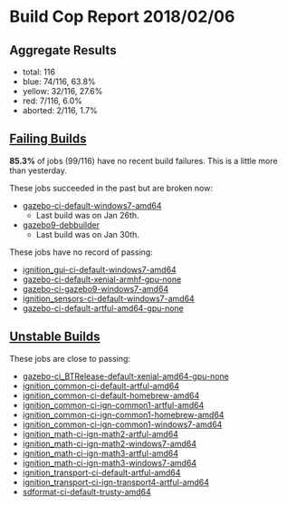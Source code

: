 # Build Cop Report 2018/02/06 #

## Aggregate Results

* total: 116
* blue: 74/116, 63.8%
* yellow: 32/116, 27.6%
* red: 7/116, 6.0%
* aborted: 2/116, 1.7%

## [Failing Builds](https://build.osrfoundation.org/view/main/view/BuildCopFail/) ##

**85.3%** of jobs (99/116) have no recent build failures. This is a little more than yesterday.


These jobs succeeded in the past but are broken now:

* [gazebo-ci-default-windows7-amd64](https://build.osrfoundation.org/view/main/view/BuildCopFail/job/gazebo-ci-default-windows7-amd64/)
    * Last build was on Jan 26th.
* [gazebo9-debbuilder](https://build.osrfoundation.org/view/main/view/BuildCopFail/job/gazebo9-debbuilder/)
    * Last build was on Jan 30th.

These jobs have no record of passing:

* [ignition_gui-ci-default-windows7-amd64](https://build.osrfoundation.org/view/main/view/BuildCopFail/job/ignition_gui-ci-default-windows7-amd64/)
* [gazebo-ci-default-xenial-armhf-gpu-none](https://build.osrfoundation.org/view/main/view/BuildCopFail/job/gazebo-ci-default-xenial-armhf-gpu-none/)
* [gazebo-ci-gazebo9-windows7-amd64](https://build.osrfoundation.org/view/main/view/BuildCopFail/job/gazebo-ci-gazebo9-windows7-amd64/)
* [ignition_sensors-ci-default-windows7-amd64](https://build.osrfoundation.org/view/main/view/BuildCopFail/job/ignition_sensors-ci-default-windows7-amd64/)
* [gazebo-ci-default-artful-amd64-gpu-none](https://build.osrfoundation.org/view/main/view/BuildCopFail/job/gazebo-ci-default-artful-amd64-gpu-none/)

## [Unstable Builds](https://build.osrfoundation.org/view/main/view/BuildCopFail/) ##

These jobs are close to passing:

* [gazebo-ci_BTRelease-default-xenial-amd64-gpu-none](https://build.osrfoundation.org/view/main/view/BuildCopFail/job/gazebo-ci_BTRelease-default-xenial-amd64-gpu-none)
* [ignition_common-ci-default-artful-amd64](https://build.osrfoundation.org/view/main/view/BuildCopFail/job/ignition_common-ci-default-artful-amd64)
* [ignition_common-ci-default-homebrew-amd64](https://build.osrfoundation.org/view/main/view/BuildCopFail/job/ignition_common-ci-default-homebrew-amd64)
* [ignition_common-ci-ign-common1-artful-amd64](https://build.osrfoundation.org/view/main/view/BuildCopFail/job/ignition_common-ci-ign-common1-artful-amd64)
* [ignition_common-ci-ign-common1-homebrew-amd64](https://build.osrfoundation.org/view/main/view/BuildCopFail/job/ignition_common-ci-ign-common1-homebrew-amd64)
* [ignition_common-ci-ign-common1-windows7-amd64](https://build.osrfoundation.org/view/main/view/BuildCopFail/job/ignition_common-ci-ign-common1-windows7-amd64)
* [ignition_math-ci-ign-math2-artful-amd64](https://build.osrfoundation.org/view/main/view/BuildCopFail/job/ignition_math-ci-ign-math2-artful-amd64)
* [ignition_math-ci-ign-math2-windows7-amd64](https://build.osrfoundation.org/view/main/view/BuildCopFail/job/ignition_math-ci-ign-math2-windows7-amd64/)
* [ignition_math-ci-ign-math3-artful-amd64](https://build.osrfoundation.org/view/main/view/BuildCopFail/job/ignition_math-ci-ign-math3-artful-amd64)
* [ignition_math-ci-ign-math3-windows7-amd64](https://build.osrfoundation.org/view/main/view/BuildCopFail/job/ignition_math-ci-ign-math3-windows7-amd64)
* [ignition_transport-ci-default-artful-amd64](https://build.osrfoundation.org/view/main/view/BuildCopFail/job/ignition_transport-ci-default-artful-amd64)
* [ignition_transport-ci-ign-transport4-artful-amd64](https://build.osrfoundation.org/view/main/view/BuildCopFail/job/ignition_transport-ci-ign-transport4-artful-amd64)
* [sdformat-ci-default-trusty-amd64](https://build.osrfoundation.org/view/main/view/BuildCopFail/job/sdformat-ci-default-trusty-amd64)